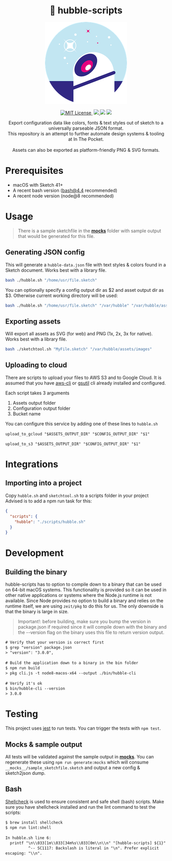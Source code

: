 <div align="center">
  <h1 align="center">🔭 hubble-scripts</h1>
  <div align="center">
    <img src="./icon.png" alt="Hubble Icon" />
    <p>
      <a href='./LICENSE'>
        <img src="https://badgen.net/badge/license/MIT/blue" alt="MIT License">
      </a>
      <img src="https://badgen.net/badge/platform/macOS?icon=apple" alt="" />
      <a href="https://github.com/inthepocket/hubble-scripts/releases">
        <img src="https://badgen.net/github/releases/inthepocket/hubble-scripts" />
      </a>
      <img src="https://badgen.net/github/last-commit/inthepocket/hubble-scripts" />
      <a href="https://travis-ci.org/inthepocket/hubble-scripts">
        <img src="https://badgen.net/travis/inthepocket/hubble-scripts" />
      </a>
    </p>
    <p>
      Export configuration data like colors, fonts & text styles out of sketch to a universally parseable JSON format.<br/>
      This repository is an attempt to further automate design systems & tooling at In The Pocket.<br/>
      <br/>
      Assets can also be exported as platform-friendly PNG & SVG formats.
    </p>
  </div>
</div>

# Prerequisites

- macOS with Sketch 41+
- A recent bash version (bash@4.4 recommended)
- A recent node version (node@8 recommended)

# Usage

> There is a sample sketchfile in the [__mocks__](./__mocks__) folder with sample output that would be generated for this file.

## Generating JSON config

This will generate a `hubble-data.json` file with text styles & colors found in a Sketch document.
Works best with a library file.

```bash
bash ./hubble.sh "/home/usr/file.sketch"
```

You can optionally specify a config output dir as $2 and asset output dir as $3. Otherwise current working directory will be used:

```bash
bash ./hubble.sh "/home/usr/file.sketch" "/var/hubble" "/var/hubble/assets/images"
```

## Exporting assets

Will export all assets as SVG (for web) and PNG (1x, 2x, 3x for native).
Works best with a library file.

```bash
bash ./sketchtool.sh "MyFile.sketch" "/var/hubble/assets/images"
```

## Uploading to cloud

There are scripts to upload your files to AWS S3 and to Google Cloud.
It is assumed that you have [aws-cli](https://aws.amazon.com/cli/) or [gsutil](https://cloud.google.com/storage/docs/gsutil) cli already installed and configured.

Each script takes 3 arguments
1) Assets output folder
2) Configuration output folder
3) Bucket name

You can configure this service by adding one of these lines to `hubble.sh`

`upload_to_gcloud "$ASSETS_OUTPUT_DIR" "$CONFIG_OUTPUT_DIR" "$1"`

`upload_to_s3 "$ASSETS_OUTPUT_DIR" "$CONFIG_OUTPUT_DIR" "$1"`

# Integrations

## Importing into a project

Copy `hubble.sh` and `sketchtool.sh` to a scripts folder in your project
Advised is to add a npm run task for this:

```json
{
  "scripts": {
    "hubble": "./scripts/hubble.sh"
  }
}
```

# Development

## Building the binary

hubble-scripts has to option to compile down to a binary that can be used on 64-bit macOS systems. This functionality is provided so it can be used in other native applications or systems where the Node.js runtime is not available.
Since Node provides no option to build a binary and relies on the runtime itself, we are using `zeit/pkg` to do this for us. The only downside is that the binary is large in size.

> Important!: before building, make sure you bump the version in package.json if required since it will compile down with the binary and the --version flag on the binary uses this file to return version output.

```console
# Verify that your version is correct first
$ grep "version" package.json
> "version": "3.0.0",

# Build the application down to a binary in the bin folder
$ npm run build
> pkg cli.js -t node8-macos-x64 --output ./bin/hubble-cli

# Verify it's ok
$ bin/hubble-cli --version
> 3.0.0
```

# Testing

This project uses [jest](https://jestjs.io/) to run tests. You can trigger the tests with `npm test`.

## Mocks & sample output

All tests will be validated against the sample output in [__mocks__](./__mocks__). You can regenerate these using `npm run generate:mocks` which will consume `__mocks__/sample_sketchfile.sketch` and output a new config & sketch2json dump.

## Bash

[Shellcheck](https://github.com/koalaman/shellcheck) is used to ensure consistent and safe shell (bash) scripts. Make sure you have shellcheck installed and run the lint command to test the scripts:

```console
$ brew install shellcheck
$ npm run lint:shell

In hubble.sh line 6:
  printf "\n\\033[1m\\033[34m%s\\033[0m\\n\\n" "[hubble-scripts] ${1}"
          ^-- SC1117: Backslash is literal in "\n". Prefer explicit escaping: "\\n".

```
